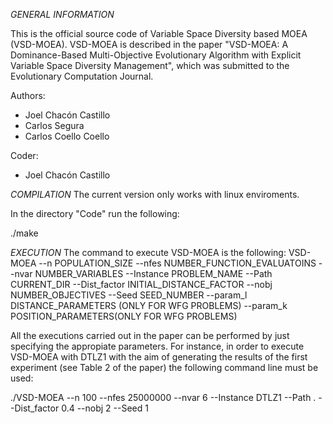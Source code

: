 *GENERAL INFORMATION*

This is the official source code of Variable Space Diversity based MOEA (VSD-MOEA).
VSD-MOEA is described in the paper
"VSD-MOEA: A Dominance-Based Multi-Objective Evolutionary Algorithm with Explicit Variable Space Diversity Management",
which was submitted to the Evolutionary Computation Journal.

Authors:
- Joel Chacón Castillo
- Carlos Segura
- Carlos Coello Coello

Coder:
- Joel Chacón Castillo

*COMPILATION*
The current version only works with linux enviroments.

In the directory "Code" run the following: 

./make


*EXECUTION*
The command to execute VSD-MOEA is the following:
VSD-MOEA --n POPULATION_SIZE --nfes NUMBER_FUNCTION_EVALUATOINS --nvar NUMBER_VARIABLES --Instance PROBLEM_NAME --Path CURRENT_DIR --Dist_factor INITIAL_DISTANCE_FACTOR --nobj NUMBER_OBJECTIVES --Seed SEED_NUMBER --param_l DISTANCE_PARAMETERS (ONLY FOR WFG PROBLEMS) --param_k POSITION_PARAMETERS(ONLY FOR WFG PROBLEMS)

All the executions carried out in the paper can be performed by just specifying the appropiate parameters. 
For instance, in order to execute VSD-MOEA with DTLZ1 with the aim of generating the results of the first experiment 
(see Table 2 of the paper) the following command line must be used: 

./VSD-MOEA --n 100 --nfes 25000000 --nvar 6 --Instance DTLZ1 --Path . --Dist_factor 0.4 --nobj 2 --Seed 1 

